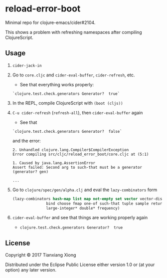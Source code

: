 # reload-error-boot

Minimal repo for clojure-emacs/cider#2104.

This shows a problem with refreshing namespaces after compiling ClojureScript.

## Usage

1. `cider-jack-in`
2. Go to `core.cljc` and `cider-eval-buffer`, `cider-refresh`, etc.
   - See that everything works properly:

   ```
   `clojure.test.check.generators Generator?  true`
   ```

3. In the REPL, compile ClojureScript with `(boot (cljs))`
4. `C-u cider-refresh` (`refresh-all`), then `cider-eval-buffer` again
   - See that

   ```
   `clojure.test.check.generators Generator?  false`
   ```

   and the error:

   ```
   2. Unhandled clojure.lang.Compiler$CompilerException
   Error compiling src/cljc/reload_error_boot/core.cljc at (5:1)

   1. Caused by java.lang.AssertionError
   Assert failed: Second arg to such-that must be a generator (generator? gen)

   ...
   ```
5. Go to `clojure/spec/gen/alpha.clj` and eval the `lazy-combinators` form

   ```clojure
   (lazy-combinators hash-map list map not-empty set vector vector-distinct fmap elements
                  bind choose fmap one-of such-that tuple sample return
                  large-integer* double* frequency)
   ```
6. `cider-eval-buffer` and see that things are working properly again
   - `clojure.test.check.generators Generator?  true`

## License

Copyright © 2017 Tianxiang Xiong

Distributed under the Eclipse Public License either version 1.0 or (at your option) any later version.
